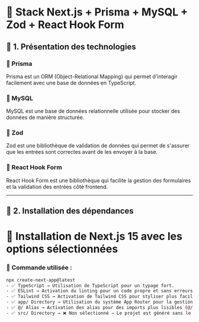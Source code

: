 # 🚀 Stack Next.js + Prisma + MySQL + Zod + React Hook Form

## 📌 1. Présentation des technologies

### **🔹 Prisma**

Prisma est un ORM (Object-Relational Mapping) qui permet d'interagir facilement avec une base de données en TypeScript.

### **🔹 MySQL**

MySQL est une base de données relationnelle utilisée pour stocker des données de manière structurée.

### **🔹 Zod**

Zod est une bibliothèque de validation de données qui permet de s'assurer que les entrées sont correctes avant de les envoyer à la base.

### **🔹 React Hook Form**

React Hook Form est une bibliothèque qui facilite la gestion des formulaires et la validation des entrées côté frontend.

---

## 📌 2. Installation des dépendances

# 🚀 Installation de Next.js 15 avec les options sélectionnées

### 📌 Commande utilisée :

```sh
npx create-next-app@latest
- ✅ TypeScript → Utilisation de TypeScript pour un typage fort.
- ✅ ESLint → Activation du linting pour un code propre et sans erreurs.
- ✅ Tailwind CSS → Activation de Tailwind CSS pour styliser plus facilement (si accepté).
- ✅ app/ Directory → Utilisation du système App Router pour la gestion des routes.
- ✅ @/ Alias → Activation des alias pour des imports plus lisibles (@/app/*, @/lib/*, etc.).
- ✅ src/ Directory → ❌ Non sélectionné → Le projet est généré sans le dossier src/.

```
